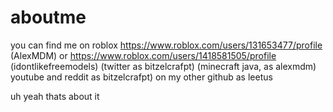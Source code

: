 # aboutme

you can find me on roblox https://www.roblox.com/users/131653477/profile (AlexMDM) or https://www.roblox.com/users/1418581505/profile (idontlikefreemodels)
(twitter as bitzelcrafpt)
(minecraft java, as alexmdm)
youtube and reddit as bitzelcrafpt)
on my other github as leetus

uh yeah thats about it
